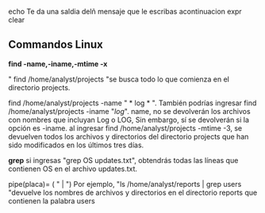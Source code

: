 echo Te da una saldia delñ mensaje que le escribas acontinuacion 
expr
clear
## Commandos Linux ##
**find -name,-iname,-mtime -x** 

" find /home/analyst/projects "se busca todo lo que comienza en el directorio projects.


find /home/analyst/projects -name " * log * ". También podrías ingresar find /home/analyst/projects -iname "*log*".
name, no se devolverán los archivos con nombres que incluyan Log o LOG,
Sin embargo, sí se devolverán si la opción es -iname.
al ingresar find /home/analyst/projects -mtime -3, se devuelven todos los archivos y directorios del directorio projects que han sido modificados en los últimos tres días.

**grep** 
si ingresas "grep OS updates.txt", obtendrás todas las líneas que contienen OS en el archivo updates.txt.

pipe(placa)= ( " | ")
Por ejemplo, "ls /home/analyst/reports | grep users "devuelve los nombres de archivos y directorios en el directorio reports que contienen la palabra users